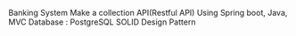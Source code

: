 Banking System
Make a collection API(Restful API)
Using Spring boot, Java, MVC
Database :  PostgreSQL
SOLID Design Pattern 


